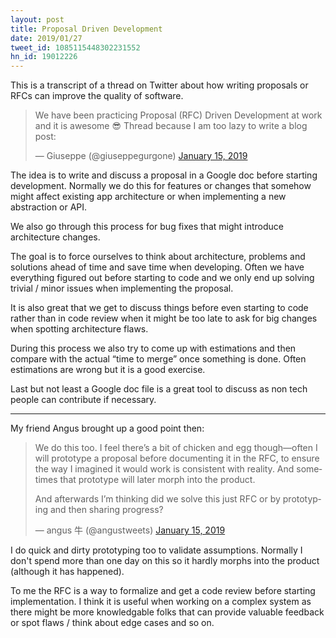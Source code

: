 ```yaml
---
layout: post
title: Proposal Driven Development
date: 2019/01/27
tweet_id: 1085115448302231552
hn_id: 19012226
---
```


This is a transcript of a thread on Twitter about how writing proposals or RFCs can improve the quality of software.

<div class="Copy-embedTweet">
<blockquote class="twitter-tweet" data-link-color="#008000"><p lang="en" dir="ltr">We have been practicing Proposal (RFC) Driven Development at work and it is awesome 😎 Thread because I am too lazy to write a blog post:</p>&mdash; Giuseppe (@giuseppegurgone) <a href="https://twitter.com/giuseppegurgone/status/1085115448302231552?ref_src=twsrc%5Etfw">January 15, 2019</a></blockquote> <!-- <script async src="//platform.twitter.com/widgets.js" charset="utf-8"></script> -->
</div>

The idea is to write and discuss a proposal in a Google doc before starting development. Normally we do this for features or changes that somehow might affect existing app architecture or when implementing a new abstraction or API.

We also go through this process for bug fixes that might introduce architecture changes.

The goal is to force ourselves to think about architecture, problems and solutions ahead of time and save time when developing. Often we have everything figured out before starting to code and we only end up solving trivial / minor issues when implementing the proposal.

It is also great that we get to discuss things before even starting to code rather than in code review when it might be too late to ask for big changes when spotting architecture flaws.

During this process we also try to come up with estimations and then compare with the actual “time to merge” once something is done. Often estimations are wrong but it is a good exercise.

Last but not least a Google doc file is a great tool to discuss as non tech people can contribute if necessary.

---

My friend Angus brought up a good point then:

<div class="Copy-embedTweet">
<blockquote class="twitter-tweet"><p lang="en" dir="ltr">We do this too. I feel there’s a bit of chicken and egg though—often I will prototype a proposal before documenting it in the RFC, to ensure the way I imagined it would work is consistent with reality. And sometimes that prototype will later morph into the product.</p>

<p lang="en" dir="ltr">And afterwards I’m thinking did we solve this just RFC or by prototyping and then sharing progress?</p>&mdash; angus 牛 (@angustweets) <a href="https://twitter.com/angustweets/status/1085212821841793024?ref_src=twsrc%5Etfw">January 15, 2019</a></blockquote> <!-- <script async src="//platform.twitter.com/widgets.js" charset="utf-8"></script> -->
</div>

I do quick and dirty prototyping too to validate assumptions. Normally I don't spend more than one day on this so it hardly morphs into the product (although it has happened).

To me the RFC is a way to formalize and get a code review before starting implementation. I think it is useful when working on a complex system as there might be more knowledgable folks that can provide valuable feedback or spot flaws / think about edge cases and so on.

